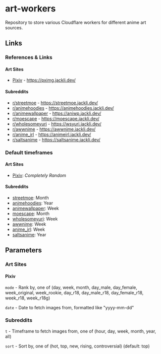 # art-workers

Repository to store various Cloudflare workers for different anime art sources.

## Links

### References & Links

#### Art Sites

- [Pixiv](https://www.pixiv.net/) - https://pximg.jackli.dev/

#### Subreddits

- [r/streetmoe](https://www.reddit.com/r/streetmoe/) - https://streetmoe.jackli.dev/
- [r/animehoodies](https://www.reddit.com/r/animehoodies/) - https://animehoodies.jackli.dev/
- [r/animewallpaper](https://www.reddit.com/r/animewallpaper/) - https://aniwp.jackli.dev/
- [r/moescape](https://www.reddit.com/r/moescape/) - https://moescape.jackli.dev/
- [r/wholesomeyuri](https://www.reddit.com/r/wholesomeyuri/) - https://wsyuri.jackli.dev/
- [r/awwnime](https://www.reddit.com/r/awwnime/) - https://awwnime.jackli.dev/
- [r/anime_irl](https://www.reddit.com/r/anime_irl/) - https://animeirl.jackli.dev/
- [r/saltsanime](https://www.reddit.com/r/saltsanime/) - https://saltsanime.jackli.dev/

### Default timeframes

#### Art Sites

- [Pixiv](https://pximg.jackli.dev/): *Completely Random*

#### Subreddits

- [streetmoe](https://streetmoe.jackli.dev/): Month
- [animehoodies](https://animehoodies.jackli.dev/): Year
- [animewallpaper](https://aniwp.jackli.dev/): Week
- [moescape](https://moescape.jackli.dev/): Month
- [wholesomeyuri](https://wsyuri.jackli.dev/): Week
- [awwnime](https://awwnime.jackli.dev/): Week
- [anime_irl](https://animeirl.jackli.dev/): Week
- [saltsanime](https://saltsanime.jackli.dev/): Year

## Parameters

### Art Sites

#### Pixiv

`mode` - Rank by, one of (day, week, month, day_male, day_female, week_original, week_rookie, day_r18, day_male_r18, day_female_r18, week_r18, week_r18g)

`date` - Date to fetch images from, formatted like "yyyy-mm-dd"

### Subreddits

`t` - Timeframe to fetch images from, one of (hour, day, week, month, year, all)

`sort` - Sort by, one of (hot, top, new, rising, controversial) (default: top)

